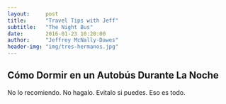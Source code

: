 ```yaml
---
layout:     post
title:      "Travel Tips with Jeff"
subtitle:   "The Night Bus"
date:       2016-01-23 10:20:00
author:     "Jeffrey McNally-Dawes"
header-img: "img/tres-hermanos.jpg"
---
```

Cómo Dormir en un Autobús Durante La Noche
---
No lo recomiendo. No hagalo. Evitalo si puedes. Eso es todo.
